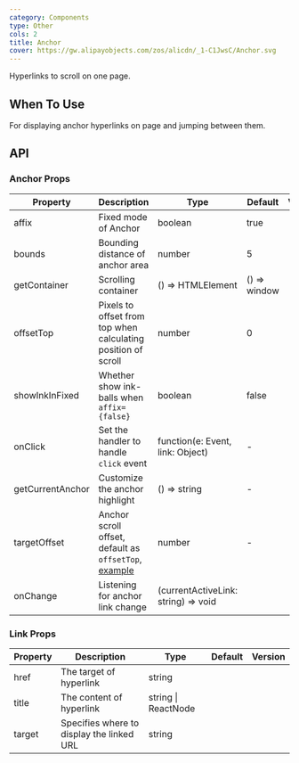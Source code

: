```yaml
---
category: Components
type: Other
cols: 2
title: Anchor
cover: https://gw.alipayobjects.com/zos/alicdn/_1-C1JwsC/Anchor.svg
---
```


Hyperlinks to scroll on one page.

## When To Use

For displaying anchor hyperlinks on page and jumping between them.

## API

### Anchor Props

| Property | Description | Type | Default | Version |
| --- | --- | --- | --- | --- |
| affix | Fixed mode of Anchor | boolean | true |  |
| bounds | Bounding distance of anchor area | number | 5 |  |
| getContainer | Scrolling container | () => HTMLElement | () => window |  |
| offsetTop | Pixels to offset from top when calculating position of scroll | number | 0 |  |
| showInkInFixed | Whether show ink-balls when `affix={false}` | boolean | false |  |
| onClick | Set the handler to handle `click` event | function(e: Event, link: Object) | - |  |
| getCurrentAnchor | Customize the anchor highlight | () => string | - |  |
| targetOffset | Anchor scroll offset, default as `offsetTop`, [example](#components-anchor-demo-targetOffset) | number | - |  |
| onChange | Listening for anchor link change | (currentActiveLink: string) => void |  |  |

### Link Props

| Property | Description                               | Type                | Default | Version |
| -------- | ----------------------------------------- | ------------------- | ------- | ------- |
| href     | The target of hyperlink                   | string              |         |         |
| title    | The content of hyperlink                  | string \| ReactNode |         |         |
| target   | Specifies where to display the linked URL | string              |         |         |
